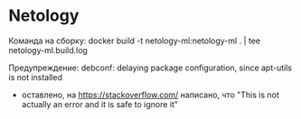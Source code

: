# Netology
Команда на сборку:
docker build -t netology-ml:netology-ml .  | tee netology-ml.build.log

Предупреждение:
debconf: delaying package configuration, since apt-utils is not installed
- оставлено, на https://stackoverflow.com/ написано, что "This is not actually an error and it is safe to ignore it"

